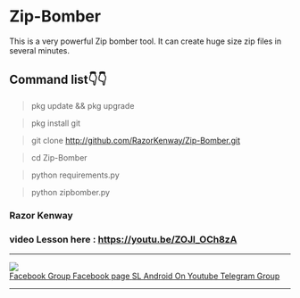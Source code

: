 # Zip-Bomber
This is a very powerful Zip bomber tool. It can create huge size zip files in several minutes.

## Command list👇👇   

> pkg update && pkg upgrade 

> pkg install git 
                                                                                                        
> git clone http://github.com/RazorKenway/Zip-Bomber.git
                                                                                                         
> cd Zip-Bomber
                                              
> python requirements.py   
                                                                                                     
> python zipbomber.py
                                                                                                                                                                                      
### Razor Kenway
                                                                                                                                    
### video Lesson here : https://youtu.be/ZOJl_OCh8zA  

                                                                              
<hr colour="Red">                                                 
<img src="Zip-Bomber.png" size ="15">                                                                                          
<br>                                                                                                                                                                                                  
<a href="https://www.facebook.com/groups/277920623081269/?ref=share">Facebook Group </a>                                                                                                              
<a href="https://www.facebook.com/SLAndroidD/">Facebook page </a>                                                                   
<a href="https://www.youtube.com/c/SLAndroid"> SL Android On Youtube  </a>                                                                                                                            
<a href="https://t.me/joinchat/MaJux1c8gdMW2GSqCpEBxQ"> Telegram Group </a>                                                                                                                           
<hr colour="Red" size="10">
